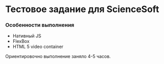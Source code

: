 # Тестовое задание для ScienceSoft


### Особенности выполнения

- Нативный JS
- FlexBox
- HTML 5 video container

Ориентировочно выполнение заняло 4-5 часов. 
